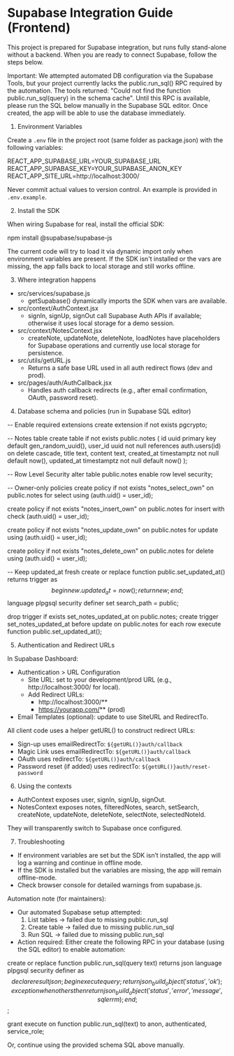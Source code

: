 # Supabase Integration Guide (Frontend)

This project is prepared for Supabase integration, but runs fully stand-alone without a backend. When you are ready to connect Supabase, follow the steps below.

Important: We attempted automated DB configuration via the Supabase Tools, but your project currently lacks the public.run_sql() RPC required by the automation. The tools returned: "Could not find the function public.run_sql(query) in the schema cache". Until this RPC is available, please run the SQL below manually in the Supabase SQL editor. Once created, the app will be able to use the database immediately.

1) Environment Variables

Create a `.env` file in the project root (same folder as package.json) with the following variables:

REACT_APP_SUPABASE_URL=YOUR_SUPABASE_URL
REACT_APP_SUPABASE_KEY=YOUR_SUPABASE_ANON_KEY
REACT_APP_SITE_URL=http://localhost:3000/

Never commit actual values to version control. An example is provided in `.env.example`.

2) Install the SDK

When wiring Supabase for real, install the official SDK:

npm install @supabase/supabase-js

The current code will try to load it via dynamic import only when environment variables are present. If the SDK isn't installed or the vars are missing, the app falls back to local storage and still works offline.

3) Where integration happens

- src/services/supabase.js
  - getSupabase() dynamically imports the SDK when vars are available.
- src/context/AuthContext.jsx
  - signIn, signUp, signOut call Supabase Auth APIs if available; otherwise it uses local storage for a demo session.
- src/context/NotesContext.jsx
  - createNote, updateNote, deleteNote, loadNotes have placeholders for Supabase operations and currently use local storage for persistence.
- src/utils/getURL.js
  - Returns a safe base URL used in all auth redirect flows (dev and prod).
- src/pages/auth/AuthCallback.jsx
  - Handles auth callback redirects (e.g., after email confirmation, OAuth, password reset).

4) Database schema and policies (run in Supabase SQL editor)

-- Enable required extensions
create extension if not exists pgcrypto;

-- Notes table
create table if not exists public.notes (
  id uuid primary key default gen_random_uuid(),
  user_id uuid not null references auth.users(id) on delete cascade,
  title text,
  content text,
  created_at timestamptz not null default now(),
  updated_at timestamptz not null default now()
);

-- Row Level Security
alter table public.notes enable row level security;

-- Owner-only policies
create policy if not exists "notes_select_own" on public.notes
  for select using (auth.uid() = user_id);

create policy if not exists "notes_insert_own" on public.notes
  for insert with check (auth.uid() = user_id);

create policy if not exists "notes_update_own" on public.notes
  for update using (auth.uid() = user_id);

create policy if not exists "notes_delete_own" on public.notes
  for delete using (auth.uid() = user_id);

-- Keep updated_at fresh
create or replace function public.set_updated_at()
returns trigger as $$
begin
  new.updated_at = now();
  return new;
end;
$$ language plpgsql security definer set search_path = public;

drop trigger if exists set_notes_updated_at on public.notes;
create trigger set_notes_updated_at
before update on public.notes
for each row execute function public.set_updated_at();

5) Authentication and Redirect URLs

In Supabase Dashboard:
- Authentication > URL Configuration
  - Site URL: set to your development/prod URL (e.g., http://localhost:3000/ for local).
  - Add Redirect URLs:
    - http://localhost:3000/**
    - https://yourapp.com/** (prod)
- Email Templates (optional): update to use SiteURL and RedirectTo.

All client code uses a helper getURL() to construct redirect URLs:
- Sign-up uses emailRedirectTo: `${getURL()}auth/callback`
- Magic Link uses emailRedirectTo: `${getURL()}auth/callback`
- OAuth uses redirectTo: `${getURL()}auth/callback`
- Password reset (if added) uses redirectTo: `${getURL()}auth/reset-password`

6) Using the contexts

- AuthContext exposes user, signIn, signUp, signOut.
- NotesContext exposes notes, filteredNotes, search, setSearch, createNote, updateNote, deleteNote, selectNote, selectedNoteId.

They will transparently switch to Supabase once configured.

7) Troubleshooting

- If environment variables are set but the SDK isn’t installed, the app will log a warning and continue in offline mode.
- If the SDK is installed but the variables are missing, the app will remain offline-mode.
- Check browser console for detailed warnings from supabase.js.

Automation note (for maintainers):
- Our automated Supabase setup attempted:
  1) List tables -> failed due to missing public.run_sql
  2) Create table -> failed due to missing public.run_sql
  3) Run SQL -> failed due to missing public.run_sql
- Action required: Either create the following RPC in your database (using the SQL editor) to enable automation:

create or replace function public.run_sql(query text)
returns json
language plpgsql
security definer
as $$
declare
  result json;
begin
  execute query;
  return json_build_object('status', 'ok');
exception when others then
  return json_build_object('status', 'error', 'message', sqlerrm);
end;
$$;

grant execute on function public.run_sql(text) to anon, authenticated, service_role;

Or, continue using the provided schema SQL above manually.
